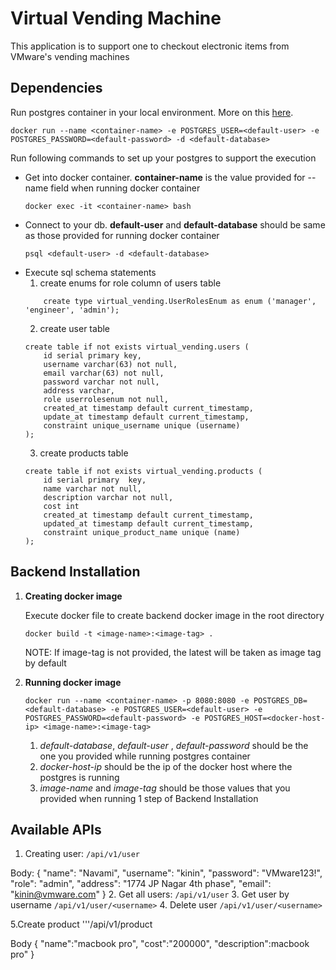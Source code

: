 # Virtual Vending Machine
This application is to support one to checkout electronic items from VMware's vending machines

## Dependencies
Run postgres container in your local environment. More on this [here](https://hub.docker.com/_/postgres).
```
docker run --name <container-name> -e POSTGRES_USER=<default-user> -e POSTGRES_PASSWORD=<default-password> -d <default-database>
```

Run following commands to set up your postgres to support the execution

- Get into docker container. **container-name** is the value provided for --name field when running docker container 
    ```
    docker exec -it <container-name> bash
    ```
- Connect to your db. **default-user** and **default-database** should be same as those provided for running docker container
    ```
    psql <default-user> -d <default-database>
    ```
- Execute sql schema statements
    1. create enums for role column of users table
    ```
        create type virtual_vending.UserRolesEnum as enum ('manager', 'engineer', 'admin');
    ```
    2. create user table   
    ```
    create table if not exists virtual_vending.users (
        id serial primary key,
        username varchar(63) not null,
        email varchar(63) not null,
        password varchar not null,
        address varchar,
        role userrolesenum not null,
        created_at timestamp default current_timestamp,
        update_at timestamp default current_timestamp,
        constraint unique_username unique (username)
    ); 
    ```
    3. create products table   
    ```
    create table if not exists virtual_vending.products (
        id serial primary  key,
        name varchar not null,
        description varchar not null,
        cost int
        created_at timestamp default current_timestamp,
        updated_at timestamp default current_timestamp,
        constraint unique_product_name unique (name)
    );
    ```
  
 
## Backend Installation
1. **Creating docker image**

    Execute docker file to create backend docker image in the root directory
    ```
    docker build -t <image-name>:<image-tag> .
    ```
    NOTE: If image-tag is not provided, the latest will be taken as image tag by default
2. **Running docker image**

    ```
   docker run --name <container-name> -p 8080:8080 -e POSTGRES_DB=<default-database> -e POSTGRES_USER=<default-user> -e POSTGRES_PASSWORD=<default-password> -e POSTGRES_HOST=<docker-host-ip> <image-name>:<image-tag>
   ```
   1. *default-database*, *default-user* , *default-password* should be the one you provided while running postgres container
   2. *docker-host-ip* should be the ip of the docker host where the postgres is running
   3. *image-name* and *image-tag* should be those values that you provided when running 1 step of Backend Installation
   
   
## Available APIs
1. Creating user:
    ```/api/v1/user```

Body:
    {
    "name": "Navami",
     "username": "kinin",
     "password": "VMware123!",
     "role": "admin",
     "address": "1774 JP Nagar 4th phase",
     "email": "kinin@vmware.com"
}
2. Get all users:
    ```/api/v1/user```
3. Get user by username
    ```/api/v1/user/<username>```
4. Delete user
    ```/api/v1/user/<username>```

5.Create product
'''/api/v1/product

Body 
{
    "name":"macbook pro",
    "cost":"200000",
    "description":macbook pro"
}

